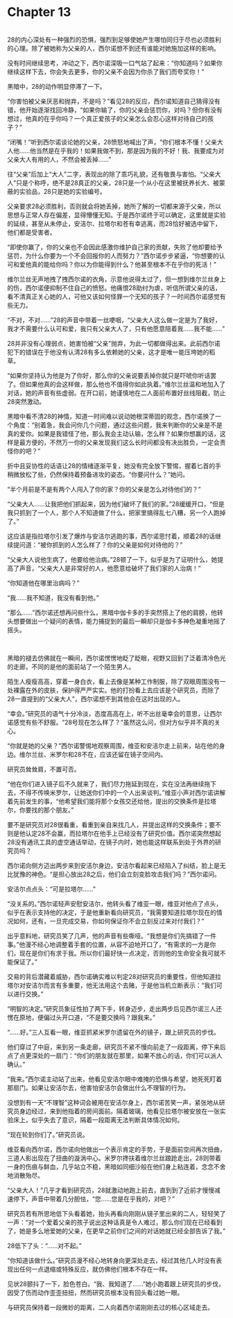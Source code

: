 # Chapter 13

<br>
28的内心深处有一种强烈的恐惧，强烈到足够使她产生哪怕同归于尽也必须胜利的心理。除了被她称为父亲的人，西尔诺想不到还有谁能对她施加这样的影响。

没有时间继续思考，冲动之下，西尔诺深吸一口气站了起来：“你知道吗？如果你继续这样下去，你会失去更多，你的父亲不会因为你杀了我们而夸奖你！”

黑暗中，28的动作明显停滞了一下。

“你害怕被父亲厌恶和抛弃，不是吗？”看见28的反应，西尔诺知道自己猜得没有错，他开始逐渐找回冷静，“如果你输了，你的父亲会惩罚你，对吗？但你有没有想过，他真的在乎你吗？一个真正爱孩子的父亲怎么会忍心这样对待自己的孩子？”

“闭嘴！”听到西尔诺谈论她的父亲，28愤怒地喊出了声，“你们根本不懂！父亲大人他……他当然是在乎我的！如果我做不到，那是因为我的不好！我、我要成为对父亲大人有用的人，不然会被丢掉……”

往“父亲”后加上“大人”二字，表现出的除了乖巧礼貌，还有敬畏与害怕。“父亲大人”只是个称呼，绝不是28真正的父亲，28只是一个从小在这里被抚养长大、被蒙蔽的实验品，28只是她的实验编号。

父亲要求28必须胜利，否则就会将她丢掉，她所了解的一切都来源于父亲，所以思想与正常人存在偏差，显得懵懂无知。于是西尔诺终于可以确定，这里就是实验的延续，甚至从未停止，安洁尔、拉塔尔和苍有幸逃离，而28恰好被选中留下，他们都是受害者。

“即使你赢了，你的父亲也不会因此感激你维护自己家的贡献，失败了他却要给予惩罚，为什么你要为一个不会回报你的人而努力？”西尔诺步步紧逼，“你想要的认可和爱他真的能给你吗？你以为你能得到什么？他甚至根本不在乎你的死活！”

维尔兰丝无声地拽了拽西尔诺的衣角，示意他说得太过了，但一想到维尔兰丝身上的伤，西尔诺便抑制不住自己的愤怒。他痛恨28助纣为虐，听信所谓父亲的话，看不清真正关心她的人，可他又该如何怪罪一个无知的孩子？一时间西尔诺感觉有些无力。

“不对，不对……”28的声音中带着一丝哽咽，“父亲大人这么做一定是为了我好，我才不需要什么认可和爱，我只有父亲大人了，只有他愿意陪着我……我不能……”

28并非没有心理弱点，她害怕被“父亲”抛弃，为此一切都做得出来。此前西尔诺犯下的错误在于他没有认清28有多么依赖她的父亲，这才是唯一能压垮她的稻草。

“如果你坚持认为他是为了你好，那么你的父亲说要丢掉你就只是吓唬你听话罢了。但如果他真的会这样做，那么他也不值得你如此执着。”维尔兰丝温和地加入了对话，她的声音有些虚弱。在开口前，她谨慎地在二人面前布置好丝线阻截，防止28突然激动。

黑暗中看不清28的神情，知道一时间难以说动她根深蒂固的观念，西尔诺换了一个角度：“别着急，我会问你几个问题，通过这些问题，我来判断你的父亲是不是真的爱你。如果是我错怪了他，那么我会主动认输，怎么样？如果你想赢的话，这样是最方便的，不然万一你的父亲发现我们这么长时间都没有决出胜负，一定会责怪你的吧？”

折中且妥协性的话语让28的情绪逐渐平复，她没有完全放下警惕，握着匕首的手稍微放松了些，仍然保持着预备进攻的姿态。“你要问什么？”她问。

“半个月前是不是有两个人闯入了你的家？你的父亲是怎么对待他们的？”

“父亲大人……让我把他们抓起来，因为他们破坏了我们的家。”28缓缓开口，“但是我只抓到了一个人，那个人不知道做了什么，把家里搞得乱七八糟，另一个人跑掉了。”

这应该是指拉塔尔引发了爆炸与安洁尔逃跑的事，西尔诺思忖着，顺着28的话继续提问道：“被你抓到的人怎么样了？你的父亲是如何对待他的？”

“父亲大人说他生病了，他要给他治病。”28顿了一下，似乎是为了证明什么，她提高了声音，“父亲大人是非常好的人，他愿意给破坏了我们家的人治病！”

“你知道他在哪里治病吗？”

“我……我不知道，我没有看到他。”

“那么……”西尔诺还想再问些什么，黑暗中伽卡多的手突然搭上了他的肩膀，他转头想要做出一个疑问的表情，能力捕捉到的最后一瞬却只是伽卡多神色凝重地摇了摇头。

<br>

黑暗的褪去仿佛就在一瞬间，西尔诺愣愣地眨了眨眼，视野又回到了泛着清冷色光的走廊，不同的是他的面前站了一个陌生男人。

陌生人瘦瘦高高，穿着一身白衣，看上去像是某种工作制服，除了双眼周围没有一处裸露在外的皮肤，保护得严严实实。他的打扮看上去应该是个研究员，而除了28一直提到的“父亲大人”，西尔诺想不到其他会在这时出现的人。

“幸会。”研究员的语气十分冷淡，态度高高在上，听不出丝毫幸会的意思，让西尔诺感觉有些不舒服。“28号现在怎么样了？”虽然这么问，但对方似乎并不真的关心。

“你就是她的父亲？”西尔诺警惕地观察周围，维亚和安洁尔走上前来，站在他的身边。维尔兰丝、米罗尔和28不在，应该还留在镜子空间内。

研究员耸耸肩，不置可否。

“他在你们进入镜子后不久就来了，我们尽力拖延到现在，实在没法再继续拖下去，不得不传唤米罗尔，让她送你们中的一个人出来谈判。”维亚小声对西尔诺讲解着先前发生的事，“他希望我们能将那个女孩交还给他，提出的交换条件是拉塔尔，你要找的那个朋友。”

要不是研究员对28很看重，看重到亲自来找几人，并提出这样的交换条件；要不则是他认定28不会赢，而拉塔尔在他手上已经没有了研究价值。西尔诺突然想起28没有通讯工具的虚空通话举动，在镜子内时，她也能这样联系到处于外界的研究员吗？

西尔诺向侧方迈出两步来到安洁尔身边，安洁尔看起来已经陷入了纠结，脸上是无比犹豫的神色。“是担心放出28之后，他们会立刻变脸攻击我们吗？”西尔诺问。

安洁尔点点头：“可是拉塔尔……”

“没关系的。”西尔诺轻声安慰安洁尔，他转头看了维亚一眼，维亚对他点了点头，似乎在表示支持他的决定，于是他重新看向研究员，“我需要知道拉塔尔现在的情况如何，还有，一旦完成交易，你如何保证你不会立刻反过来对付我们？”

出乎意料地，研究员笑了几声，他的声音有些嘶哑。“我想是你们先搞错了一件事。”他漫不经心地调整着手套的位置，从容不迫地开口了，“有需求的一方是你们，现在是你们有求于我。所以你们最好快一点决定，否则他的生命安全我可就不能保证了。”

交易的背后潜藏着威胁，西尔诺确实难以判定28对研究员的重要性，但他知道拉塔尔对安洁尔而言有多重要，他无法用这个去赌，于是他当机立断表示：“我们可以进行交换。”

“明智的决定。”研究员象征性拍了两下手，转身迈步，走出两步后见西尔诺三人还愣在原地，便偏过头开口道，“不是要交换吗？跟我来。”

“……好。”三人互看一眼，维亚抓紧米罗尔遗留在外的镜子，跟上研究员的步伐。

他们穿过了中庭，来到另一条走廊，研究员不紧不慢向前走了一段距离，停下来后点了点更深处的一扇门：“你们的朋友就在那里，如果不放心的话，你们可以派人确认。”

“我来。”西尔诺主动站了出来，他看见安洁尔眼中难掩的恐惧与希望，她死死盯着那扇门。如果让安洁尔去，他害怕安洁尔会做出什么不理智的行为。

没想到有一天“不理智”这种词会被用在安洁尔身上，西尔诺苦笑一声，紧张地从研究员身边经过，来到他指着的房间面前。隔着玻璃，他看见拉塔尔被安放在一张实验床上，似乎失去了意识，隔着一段距离无法判断具体情况如何。

“现在轮到你们了。”研究员说。

维亚看向西尔诺，西尔诺向他做出一个表示肯定的手势，于是面前空间再次扭曲，三道人影出现在了扭曲的漩涡中心。米罗尔搀扶着维尔兰丝踉跄走出，28则带着一身的伤痕与鲜血，几乎站立不稳，黑暗如同细沙般在他们身上粘连着，念念不舍地消散殆尽。

“父亲大人！”几乎才看到研究员，28就激动地跑上前去，直到到了近前才慢慢减速停下，声音中带着几分胆怯，“您……您是在乎我的，对吧？”

研究员若有所思地低下头看着她，抬头再看向刚刚从镜子里出来的二人，轻轻笑了一声：“对一个爱着父亲的孩子说出这种话真是令人难过，那么你们现在已经看到了，她是多么地爱她的父亲，在更早之前你们之间的对话她就已经全部告诉了我。”

28低下了头：“……对不起。”

“你知道该做什么。”研究员漫不经心地转身向更深处走去，经过其他几人时没有表现出任何一点退缩或特殊反应，就仿佛他们根本不存在一样。

见状28颤抖了一下，脸色苍白。“我、我知道了……”她小跑着跟上研究员的步伐，因受了伤而动作歪歪扭扭，然而研究员根本没有回头看过她一眼。

与研究员保持着一段微妙的距离，二人向着西尔诺刚刚去过的核心区域走去。
